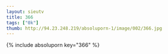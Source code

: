 ```yaml
--- 
layout: sieutv
title: 366
tags: ["0k"]
thumb: http://94.23.248.219/absoluporn-1/image/002/366.jpg
---
```

{% include absoluporn key="366" %} 
